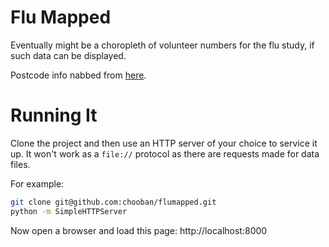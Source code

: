 # Flu Mapped

Eventually might be a choropleth of volunteer numbers for the flu study, if such data can be displayed.

Postcode info nabbed from [here](https://github.com/roblascelles/uk-postcode-map).

# Running It

Clone the project and then use an HTTP server of your choice to service it up. It won't work as a `file://` protocol as
there are requests made for data files.

For example:

```sh
git clone git@github.com:chooban/flumapped.git
python -m SimpleHTTPServer
```

Now open a browser and load this page: http://localhost:8000
